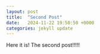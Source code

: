```yaml
---
layout: post
title:  "Second Post"
date:   2024-11-22 19:50:50 +0000
categories: jekyll update
---
```



Here it is! The second post!!!!!
